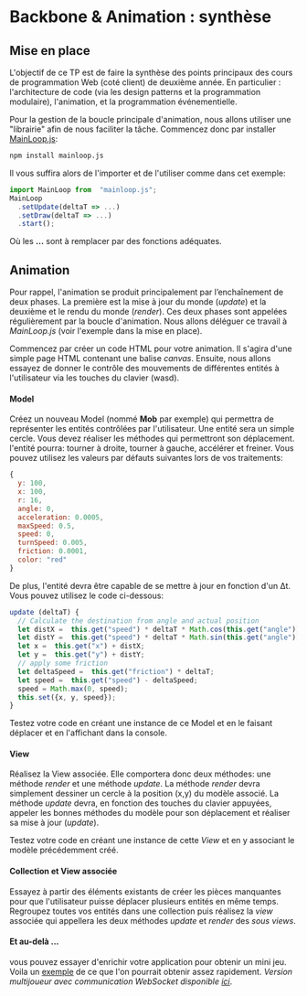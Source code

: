 # Backbone & Animation : synthèse

## Mise en place
 
 L'objectif de ce TP est de faire la synthèse des points principaux des cours de programmation Web (coté client) de deuxième année. En particulier : l'architecture de code (via les design patterns et la programmation modulaire), l'animation, et la programmation événementielle. 
 
 Pour la gestion de la boucle principale d'animation, nous allons utiliser une "librairie" afin de nous faciliter la tâche. Commencez donc par installer [
MainLoop.js](https://github.com/IceCreamYou/MainLoop.js): 
 ```bash
 npm install mainloop.js
```

Il vous suffira alors de l'importer et de l'utiliser comme dans cet exemple:

```js
import MainLoop from  "mainloop.js";
MainLoop
  .setUpdate(deltaT => ...)
  .setDraw(deltaT => ...)
  .start();
``` 
Où les **...** sont à remplacer par des fonctions adéquates.

## Animation
Pour rappel, l'animation se produit principalement par l’enchaînement de deux phases. La première est la mise à jour du monde (*update*) et la deuxième et le rendu du monde (*render*). Ces deux phases sont appelées régulièrement par la boucle d'animation. Nous allons déléguer ce travail à *MainLoop.js* (voir l'exemple dans la mise en place).

Commencez par créer un code HTML pour votre animation. Il s'agira d'une simple page HTML contenant une balise *canvas*.  Ensuite, nous allons essayez de donner le contrôle des mouvements de différentes entités à l'utilisateur via les touches du clavier (wasd).  

#### Model
Créez un nouveau Model (nommé **Mob** par exemple) qui permettra de représenter les entités contrôlées par l'utilisateur. Une entité sera un simple cercle. Vous devez réaliser les méthodes qui permettront son déplacement. l'entité pourra: tourner à droite, tourner à gauche, accélérer et freiner.  Vous pouvez utilisez les valeurs par défauts suivantes lors de vos traitements:

```js
{
  y: 100,
  x: 100,
  r: 16,
  angle: 0,
  acceleration: 0.0005,
  maxSpeed: 0.5,
  speed: 0,
  turnSpeed: 0.005,
  friction: 0.0001,
  color: "red"
}
```

De plus, l'entité devra être capable de se mettre à jour en fonction d'un Δt. Vous pouvez utilisez le code ci-dessous:

```js
update (deltaT) {
  // Calculate the destination from angle and actual position
  let distX =  this.get("speed") * deltaT * Math.cos(this.get("angle"));
  let distY =  this.get("speed") * deltaT * Math.sin(this.get("angle"));
  let x =  this.get("x") + distX;
  let y =  this.get("y") + distY;
  // apply some friction
  let deltaSpeed =  this.get("friction") * deltaT;
  let speed =  this.get("speed") - deltaSpeed;
  speed = Math.max(0, speed);
  this.set({x, y, speed});
}
```

Testez votre code en créant une instance de ce Model et en le faisant déplacer et en l'affichant dans la console.

#### View

Réalisez la View associée. Elle comportera donc deux méthodes: une méthode *render* et une méthode *update*.  La méthode *render* devra simplement dessiner un cercle à la position (x,y) du modèle associé. La méthode *update* devra, en fonction des touches du clavier appuyées, appeler les bonnes méthodes du modèle pour son déplacement et réaliser sa mise à jour (*update*). 

Testez votre code en créant une instance de cette *View* et en y associant le modèle précédemment créé. 

#### Collection et View associée 

Essayez à partir des éléments existants de créer les pièces manquantes pour que l'utilisateur puisse déplacer plusieurs entités en même temps. Regroupez toutes vos entités dans une collection puis réalisez la *view* associée qui appellera les deux méthodes *update* et *render* des *sous views*.  

#### Et au-delà  ...
vous pouvez essayer d'enrichir votre application pour obtenir un mini jeu. Voila un [exemple](https://chabloz.eu/files/game/) de ce que l'on pourrait obtenir assez rapidement. *Version multijoueur avec communication WebSocket disponible [ici](https://chabloz.eu/files/wsGame/)*. 

  
<!--stackedit_data:
eyJoaXN0b3J5IjpbLTE5Mjg0Nzk5NDUsLTYwOTA2NDUzNSwxNT
UwMzQyNDkyLC0xNzIwMzY4NzE5LC0xMjk4NTM4MzE3LC0xNjk3
MTE2ODE4XX0=
-->